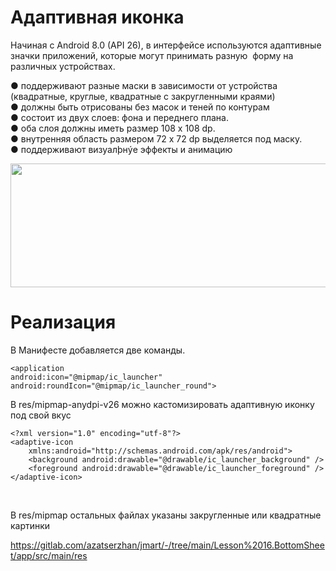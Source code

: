 <h1>Адаптивная иконка</h1>

<p>Начиная с Android 8.0 (API 26), в интерфейсе используются адаптивные значки приложений, которые могут принимать разную  форму на различных устройствах.</p>

<p>● поддерживают разные маски в зависимости от устройства (квадратные, круглые, квадратные с закругленными краями)<br>
● должны быть отрисованы без масок и теней по контурам<br>
● состоит из двух слоев: фона и переднего плана.<br>
● оба слоя должны иметь размер 108 x 108 dp.<br>
● внутренняя область размером 72 x 72 dp выделяется под маску.<br>
● поддерживают визуалþнýе эффекты и анимацию</p>

<p style="text-align: center;"><img alt="" height="198" name="Снимок экрана 2022-04-16 в 12.55.05.png" src="https://ucarecdn.com/3fb4592d-eb7c-44a3-ac80-65e103fe1304/" width="790"></p>




<h1>Реализация</h1>

<p>В Манифесте добавляется две команды. </p>

<pre><code>&lt;application
android:icon="@mipmap/ic_launcher"
android:roundIcon="@mipmap/ic_launcher_round"&gt;</code></pre>

<p>В res/mipmap-anydpi-v26 можно кастомизировать адаптивную иконку под свой вкус </p>

<pre><code>&lt;?xml version="1.0" encoding="utf-8"?&gt;
&lt;adaptive-icon
    xmlns:android="http://schemas.android.com/apk/res/android"&gt;
    &lt;background android:drawable="@drawable/ic_launcher_background" /&gt;
    &lt;foreground android:drawable="@drawable/ic_launcher_foreground" /&gt;
&lt;/adaptive-icon&gt;</code></pre>

<p> </p>

<p>В res/mipmap остальных файлах указаны закругленные или квадратные картинки</p>

<p><a href="https://gitlab.com/azatserzhan/jmart/-/tree/main/Lesson%2016.BottomSheet/app/src/main/res" rel="noopener noreferrer nofollow">https://gitlab.com/azatserzhan/jmart/-/tree/main/Lesson%2016.BottomSheet/app/src/main/res</a></p>